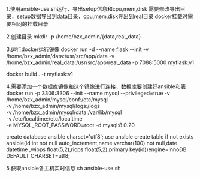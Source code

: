 1.使用ansible-use.sh运行，导出setup信息和cpu,mem,disk
需要修改导出目录，setup数据导出到data目录，cpu,mem,disk导出到real目录
docker挂载时需要相同的挂载目录

2.创建目录
mkdir -p /home/bzx_admin/{data,real_data}

3.运行docker运行镜像
docker run -d --name flask --init -v /home/bzx_admin/data:/usr/src/app/data -v /home/bzx_admin/real_data:/usr/src/app/real_data -p 7088:5000 myflask:v1

docker build . -t myflask:v1

4.需要添加一个数据库镜像和这个镜像进行连接，数据库要创建好ansible和表
docker run -p 3306:3306 --init --name mysql --privileged=true
            -v /home/bzx_admin/mysql/conf:/etc/mysql \
            -v /home/bzx_admin/mysql/logs:/logs \
            -v /home/bzx_admin/mysql/data:/var/lib/mysql \
            -v /etc/localtime:/etc/localtime \
            -e MYSQL_ROOT_PASSWORD=root -d mysql:8.0.20

create database ansible charset='utf8';
use ansible
create table if not exists ansible(id int not null auto_increment,name varchar(100) not null,date datetime ,wiops float(5,2),riops float(5,2),primary key(id))engine=InnoDB DEFAULT CHARSET=utf8;

5.获取ansible各主机实时信息
sh ansible-use.sh
